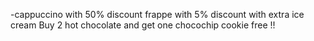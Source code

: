 -cappuccino  with 50% discount
frappe  with 5% discount with extra ice cream
Buy 2 hot chocolate and get one chocochip cookie free !!
